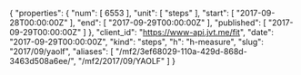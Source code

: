 {
  "properties": {
    "num": [
      6553
    ],
    "unit": [
      "steps"
    ],
    "start": [
      "2017-09-28T00:00:00Z"
    ],
    "end": [
      "2017-09-29T00:00:00Z"
    ],
    "published": [
      "2017-09-29T00:00:00Z"
    ]
  },
  "client_id": "https://www-api.jvt.me/fit",
  "date": "2017-09-29T00:00:00Z",
  "kind": "steps",
  "h": "h-measure",
  "slug": "2017/09/yaolf",
  "aliases": [
    "/mf2/3ef68029-110a-429d-868d-3463d508a6ee/",
    "/mf2/2017/09/YAOLF"
  ]
}
